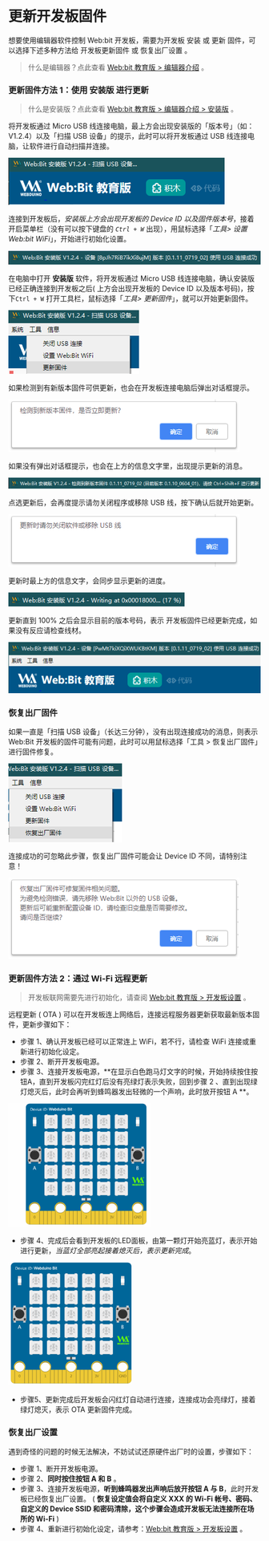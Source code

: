 # 更新开发板固件

想要使用编辑器软件控制 Web:bit 开发板，需要为开发板 安装 或 更新 固件，可以选择下述多种方法给 开发板更新固件 或 恢复出厂设置 。

> 什么是编辑器？点此查看 [Web:bit 教育版 > 编辑器介绍](software.html#-1) 。

### 更新固件方法 1：使用 安装版 进行更新

> 什么是安装版？点此查看 [Web:bit 教育版 > 编辑器介绍 > 安装版](software.html#-5) 。

将开发板通过 Micro USB 线连接电脑，最上方会出现安装版的「版本号」（如：V1.2.4）以及「扫描 USB 设备」的提示，此时可以将开发板通过 USB 线连接电脑，让软件进行自动扫描并连接。

![](../../assets/webduino/education_edition/update/upload_3f793de122644f3c4fb1f17de0bcc634.png)

连接到开发板后，*安装版上方会出现开发板的 Device ID 以及固件版本号*，接着开启菜单栏（没有可以按下键盘的 *`Ctrl + W`* 出现），用鼠标选择「*工具> 设置 Web:bit WiFi*」，开始进行初始化设置。

![](../../assets/webduino/education_edition/update/upload_832cf2a13eb24e1c994fac3ea4d81373.png)

在电脑中打开 **安装版** 软件，将开发板通过 Micro USB 线连接电脑，确认安装版已经正确连接到开发板之后( 上方会出现开发板的 Device ID 以及版本号码)，按下`Ctrl + W` 打开工具栏，鼠标选择「*工具> 更新固件*」，就可以开始更新固件。

![](../../assets/webduino/education_edition/update/upload_bbb1222a27c9694ab3b8a1a71515c837.png)

如果检测到有新版本固件可供更新，也会在开发板连接电脑后弹出对话框提示。

![](../../assets/webduino/education_edition/update/upload_46c7a296ad1a32710e18c8dfb11a2ceb.png)

如果没有弹出对话框提示，也会在上方的信息文字里，出现提示更新的消息。

![](../../assets/webduino/education_edition/update/upload_986d0f00a17dbae92eff4feb19c21ab2.png)

点选更新后，会再度提示请勿关闭程序或移除 USB 线，按下确认后就开始更新。

![](../../assets/webduino/education_edition/update/upload_ffc83447d7c649a0c51d19fe6b930632.png)

更新时最上方的信息文字，会同步显示更新的进度。

![](../../assets/webduino/education_edition/update/upload_d83789034c2b05d079e1d6a6b03477f1.png)

更新直到 100% 之后会显示目前的版本号码，表示 开发板固件已经更新完成，如果没有反应请检查线材。

![](../../assets/webduino/education_edition/update/upload_e994b6436ddb867b584438e86d7b29b4.png)

### 恢复出厂固件

如果一直是「扫描 USB 设备」（长达三分钟），没有出现连接成功的消息，则表示 Web:Bit 开发板的固件可能有问题，此时可以用鼠标选择「工具 > 恢复出厂固件」进行固件修复。

![](../../assets/webduino/education_edition/update/upload_c50c3839f4d1fe1f8e60694b1c2813fb.png)

连接成功的可忽略此步骤，恢复出厂固件可能会让 Device ID 不同，请特别注意！

![](../../assets/webduino/education_edition/update/upload_c2ec7e8b5a7f87de903f5edf882fe41d.png)

### 更新固件方法 2：通过 Wi-Fi 远程更新

> 开发板联网需要先进行初始化，请查阅 [Web:bit 教育版 > 开发板设置](setup.md) 。

远程更新 ( OTA ) 可以在开发板连上网络后，连接远程服务器更新获取最新版本固件，更新步骤如下：

- 步骤 1、确认开发板已经可以正常连上 WiFi，若不行，请检查 WiFi 连接或重新进行初始化设定。
- 步骤 2、断开开发板电源。
- 步骤 3、连接开发板电源，**在显示白色跑马灯文字的时候，开始持续按住按钮A，直到开发板闪完红灯后没有亮绿灯表示失败，回到步骤 2 、直到出现绿灯熄灭后，此时会再听到蜂鸣器发出轻微的一个声响，此时放开按钮 A **。

![](../../assets/webduino/education_edition/update/ota-06.gif)

- 步骤 4、完成后会看到开发板的LED面板，由第一颗灯开始亮蓝灯，表示开始进行更新，*当蓝灯全部亮起接着熄灭后，表示更新完成*。

![](../../assets/webduino/education_edition/update/ota-07.gif)

- 步骤5、更新完成后开发板会闪红灯自动进行连接，连接成功会亮绿灯，接着绿灯熄灭，表示 OTA 更新固件完成。

### 恢复出厂设置

遇到奇怪的问题的时候无法解决，不妨试试还原硬件出厂时的设置，步骤如下：

- 步骤 1、断开开发板电源。
- 步骤 2、**同时按住按钮 A 和 B** 。
- 步骤 3、连接开发板电源，**听到蜂鸣器发出声响后放开按钮 A 与 B**，此时开发板已经恢复出厂设置。 ( **恢复设定值会将自定义 XXX 的 Wi-Fi 帐号、密码、自定义的 Device SSID 和密码清除，这个步骤会造成开发板无法连接所在场所的 Wi-Fi** )
- 步骤 4、重新进行初始化设定，请参考：[Web:bit 教育版 > 开发板设置](setup.md) 。

